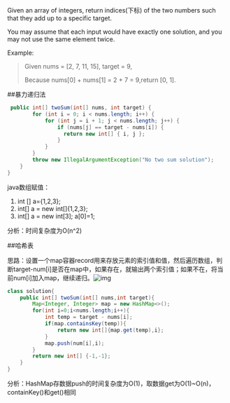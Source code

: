 Given an array of integers, return indices(下标) of the two numbers such that they add up to a specific target.

You may assume that each input would have exactly one solution, and you may not use the same element twice.

Example:

>Given nums = [2, 7, 11, 15], target = 9,
>
>Because nums[0] + nums[1] = 2 + 7 = 9,return [0, 1].
>
>

##暴力递归法

```java
 public int[] twoSum(int[] nums, int target) {
        for (int i = 0; i < nums.length; i++) {
            for (int j = i + 1; j < nums.length; j++) {
                if (nums[j] == target - nums[i]) {
                  return new int[] { i, j };
                }
            }
        }
        throw new IllegalArgumentException("No two sum solution");
    }
}
```

  java数组赋值：

1. int [] a={1,2,3};
2. int[] a = new int[]{1,2,3};
3. int[] a = new int[3];    a[0]=1;

分析：时间复杂度为O(n^2)

##哈希表

思路：设置一个map容器record用来存放元素的索引值和值，然后遍历数组，判断target-num[i]是否在map中，如果存在，就输出两个索引值；如果不在，将当前num[i]加入map，继续递归。![img](https://pic.leetcode-cn.com/07d033999c1bae86eb830070c3caf24ae1ef05c28486cf985a1dcecb737ce845)

```java
class solution{
    public int[] twoSum(int[] nums,int target){
        Map<Integer, Integer> map = new HashMap<>();
        for(int i=0;i<nums.length;i++){
            int temp = target - nums[i];
            if(map.containsKey(temp)){
                return new int[]{map.get(temp),i};
            }
            map.push(num[i],i);
        }
        return new int[] {-1,-1};
    }
}
```

分析：HashMap存数据push的时间复杂度为O(1)，取数据get为O(1)~O(n)，containKey()和get()相同

